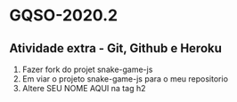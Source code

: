 # GQSO-2020.2
## Atividade extra - Git, Github e Heroku

1. Fazer fork do projet snake-game-js
2. Em viar o projeto snake-game-js para o meu repositorio 
3. Altere SEU NOME AQUI na tag h2